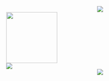 <div align="center"> <img src="https://github-profile-trophy.vercel.app/?username=ivangong24&theme=onedark&rank=SSS,SS,S,AAA,AA,A,B,C" /> </div>
<div> <img height="137px" src="https://github-readme-stats.vercel.app/api?username=ivangong24&hide_title=true&hide_border=true&show_icons=true&line_height=21&text_color=000&icon_color=000&bg_color=0,ea6161,ffc64d,fffc4d,52fa5a&theme=graywhite" /> </div>
<div> <img src="https://github-readme-stats.vercel.app/api/top-langs/?username=ivangong24&hide_title=true&hide_border=true&layout=compact&langs_count=6&text_color=000&icon_color=fff&bg_color=0,52fa5a,4dfcff,c64dff&theme=graywhite" /> </div> 
<div align="center"> <img src="https://github-readme-activity-graph.vercel.app/graph?username=ivangong24&theme=react-dark" /> </div>
